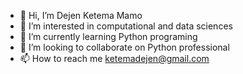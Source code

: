 - 👋 Hi, I’m Dejen Ketema Mamo
- 👀 I’m interested in computational and data sciences 
- 🌱 I’m currently learning Python programing 
- 💞️ I’m looking to collaborate on  Python professional 
- 📫 How to reach me  ketemadejen@gmail.com 

<!---
DejenKetema/DejenKetema is a ✨ special ✨ repository because its `README.md` (this file) appears on your GitHub profile.
You can click the Preview link to take a look at your changes.
--->
